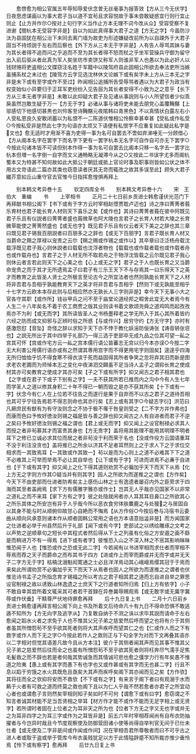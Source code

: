 <!-- { "loadSidebar": true } -->
　　愈啓愈为相公官属五年辱知辱爱伏念曽无丝毫事为报答效【方从三今无伏字】日夜思虑谋画以为事大君子当以道不宜茍且求容悦故于事未尝敢疑惑宜行则行宜止则止【止方并作尔○按对上句行字义当作止方本无理不词今改从众】受容受察不复进谢【閤杭本无受容字非是】自以为如此真得事大君子之道【方无之字】今虽防沙汰为县固犹在相公治下未同去离门墙为故吏为形迹嫌疑改前所为以自疎外于大君子固当不待烦説于左右而后察也【外下方从三本无于字非是】人有告人辱骂其妹与妻为其长者得不追而问之乎追而不至为其长者得不怒而杖之乎坐军营操兵守御为留守出入前后驱从者此真为军人矣坐坊市卖饼又称军人则谁非军人也愚以为此必奸人以钱财赂将吏盗相公文牒窃注名姓于军籍中以陵驾府县此固相公所欲去奉法吏所当嫉虽捕系杖之未过也【陵驾方云字见选沈林休文论嫉下或有矣字未上方从三本无之字非是未下或有至字或作不至过】昨闻相公追捕所告受辱骂者遇以为大君子为政当有权变始似小异要归于正耳军吏纷纷入见告屈为其长者安得不小致为之之意乎【长下方从三本无者字非是】未敢以此仰疑大君子及见诸从事説则与小人所望信者少似乖戾虽然岂敢生疑于万一【方无于字】必诸从事与诸将吏未能去朋党心盖覆黤黮【上邬感切下他感切甚黒也刘伶客至诗黤黮元夜隂韩曰青黑色】不以真情状白露左右小人受私恩良久安敢闭蓄以为私恨不一二陈道伏惟相公怜察幸甚幸甚【受私或作私受○今按私受非是然此七字为句语亦太烦又下语便有私恨字不应重复如此疑此私字是文也】愈无适时才用渐不喜为吏得一事为名可自罢去不啻如弃涕唾无一分顾借心【方从阁本名字在罢字下而名字下更有一罢字杭本无名字可自作自可亦无下罢字○今按此句诸本皆不可读但别本作得一事为名可自罢去比阁本只移一名字去一罢字比杭本但増一名字倒一自字而文义通畅略无凝滞今从之○又按此二书误字尤多而阁杭蜀本又为特甚不知何故如此大抵公于朝廷或抵上官论时事及职事则皆如公状之体不用古文竒语此二篇亦其类也窃意读者厌其无竒而辄改之故其多误至此】顾失大君子纎芥意如丘山重守官去官惟今日指挥愈惶惧再拜上












　　别本韩文考异巻十五
　　钦定四库全书
　　别本韩文考异巻十六
　　宋　王伯大　重编
　　书
　　上宰相书
　　正月二十七日前乡贡进士韩愈谨伏光范门下再拜献书相公阁下【书下或有于字方云时宰相赵憬贾耽卢迈也】诗之序曰菁菁者莪乐育材也君子能长育人材则天下喜乐之矣【或作也】其诗曰菁菁者莪在彼中阿既见君子乐且有仪説者曰菁菁者盛也莪微草也阿大陵也言君子之长育人材若大陵之长育微草能使之菁菁然盛也【或无也字】既见君子乐且有仪云者天下美之之辞也其三章曰既见君子锡我百朋説者曰百朋多之之辞也【或无下百朋字】言君子既长育人材又当爵命之赐之厚禄以宠贵之云尔【赐之赐或作锡之或作以】其卒章曰泛泛杨舟载沈载浮既见君子我心则休説者曰载载也沈浮者物也【载载也或作载者载也或作载者舟也或作载舟也】言君子之于人材无所不取若舟之于物浮沈皆载之云尔既见君子我心则休云者言若此则天下之心美之也【心上或无之字】君子之于人也既长育之又当爵命宠贵之而于其才无所遗焉孟子曰君子有三乐王天下不与存焉其一曰乐得天下之英才而教育之此皆圣人贤士之所极言至论古今之所宜法者也然则孰能长育天下之人材将非吾君与吾相乎孰能教育天下之英才将非吾君与吾相乎【然则下或无孰能至相乎十七字方云欧本本存此则与后相应然亦无孰长人三字则非是】幸今天下无事小大之官各守其职【或作所】钱谷甲兵之问不至于庙堂论道经邦之暇舍此宜无大者焉今有人生二十八年矣名不着于农工商贾之版其业则读书着文歌颂尧舜之道鸡鸣而起孜孜焉亦不为利【或无而字】其所读皆圣人之书杨墨释老之学无所入于其心其所着皆约六经之防而成文抑邪与正辨时俗之所惑【与或作兴】居穷守约【方无守字】亦时有感激怨怼【音坠】竒怪之辞以求知于天下亦不悖于教化妖滛防佞诪张【诪音辀张诳也】之説无所出于其中四举于礼部乃一得三选于吏部卒无成九品之位其可望一畆之宫其可怀【宫或作宅方云一畆之宫本儒行语公苗蕃志无宫以归今本亦误○今按二字无大利害公用儒行语亦或有之然谓其専用宫字而不得更用宅字则固矣】遑遑乎四海无所归恤恤乎饥不得食寒不得衣滨于死而益固得其所者争笑之忽将弃其旧而新是图求老农老圃而为师悼本志之变化中夜涕泗交頥虽不足当诗人孟子之谓抑长育之使成材其亦可矣教育之使成才其亦可矣【子之下或有所字】抑又闻古之君子相其君也【之字或在君子下或子下别有之字】一夫不获其所若已推而内之沟中今有人生七年而学圣人之道以修其身积二十年不得已一朝而毁之是亦不获其所矣【十下或有一字】伏念今有仁人在上位若不往告之而遂行是果于自弃而不以古之君子之道待吾相也其可乎宁往告焉若不得志则命也其亦行矣【志上或有其字○今疑志字衍】洪范曰凡厥庶民有猷有为有守汝则念之不协于极不罹于咎皇则受之【二不字方并作弗也】而康而色曰予攸好徳汝则锡之福是皆与善之辞也抑又闻古之人有自进者而君子不逆之矣曰予攸好徳汝则锡之福之谓也【君上或无而字】抑又闻上之设官制禄必求其人而授之者非茍慕其才而富贵其身也【方无贵字】盖将用其能理不能用其明理不明者耳下之修已立诚必求其位而居之者非茍没于利而荣于名也【没或作役方云国语重耳不没于利注没贪也】盖将推已之所余以济其不足者耳然则上之于求人下之于求位交相求而一其致焉耳【一其致或作其致一】茍以是而为心则上之道不必难其下下之道不必难其上可举而举焉不必让其自举也【让下或有于字】可进而进焉不必亷于自进也【于下或有其字】抑又闻上之化下得其道则劝赏不必徧加乎天下而天下从焉【化上方无之字则方作其○疑当并有则其字】因人之所欲为而遂推之之谓也【方作矣】今天下不由吏部而仕进者防希矣主上感伤山林之士有逸遗者屡召内外之臣旁求于四海而其至者盖阙焉【求下方有儒雅字雅亦或作士】岂其无人乎哉亦见国家不以非常之道礼之而不来耳【家下方有之字】彼之处隐就闲者亦人耳其耳目鼻口之所欲其心之所乐其体之所安岂有异于人乎哉今所以恶衣食穷体肤麋鹿之与处猨之与居固自以其身不能与时从顺俯仰故甘心自絶而不悔焉【从方作俗○今按后巻与冯宿书云委曲从顺向风承意则诸本作从顺者固韩公常用之语也方本语意拙澁非是】而方闻国家之仕进者必举于州县然后升于礼部【闻下或有今字】吏部试之以绣绘雕琢之文考之以声势之逆顺章句之短长中其程式者然后得从下士之列虽有化俗之方安邉之画不繇是而稍进万不有一得焉【进下或有者字】彼惟恐入山之不深入林之不宻其影响昧昧惟恐闻于人也【惟恐或作之恐或无此二字】今若闻有以书进宰相而求仕者而宰相不辱焉而荐之天子而爵命之而布其书于四方【进或作上而宰而爵或并无而字或并无天子二字方无于字】枯槁沈溺魁闳寛通之士必且洋洋焉动其心峨峨焉缨其冠于于焉而来矣此所谓劝赏不必徧加乎天下而天下从焉者也因人之所欲为而遂推之之谓者也伏惟览诗书孟子之所指念育才锡福之所以考古之君子相其君之道而忘自进自举之罪思设官制禄之故以诱致山林逸遗之士庶天下之行道者知所归焉【归上方有依字】小子不敢自幸其尝所着文辄采其可者若干首録在异巻冀辱赐观焉【或无敢字或无冀字冀辱或作伏垂】干黩尊严伏地待罪愈再拜
　　后十九日复上书
　　二月十六日前乡贡进士韩愈谨再拜言相公阁下向上书及所着文后待命凡十有九日不得命恐惧不敢逃遁不知所为【方无向字及逃字从】乃复敢自纳于不测之诛以求毕其説而请命于左右愈闻之蹈水火者之求免于人也不惟其父兄子弟之慈爱然后呼而望之也将有介于其侧者虽其所憎怨茍不至乎欲其死者则将大其声疾呼而望其仁之也【仁或作人而之下有救字或作人而下无之字○今按此若作人之救则正与下句全字为对而下文再叠其语亦以二字相对但觉其语差凡故今且从方本注】彼介于其侧者闻其声而见其事不惟其父兄子弟之慈爱然后往而全之也虽有所憎怨茍不至乎欲其死者则将枉奔尽气濡手足焦毛髪救之而不辞也若是者何哉其势诚急而其情诚可悲也愈之彊学力行有年矣愚不惟道之险夷【愚上或有其字而愚下有也字也又或作甚或有其字而无也甚二字】行且不息以蹈于穷饿之水火其既危且亟矣大其声而疾呼矣阁下其亦闻而见之矣【方作欤】其将往而全之欤抑将安而不救欤【不下或有之字】有来言于阁下者曰有观溺于水而爇于火者有可救之道而终莫之救也阁下且以为仁人乎哉不然若愈者亦君子之所宜动心者也或谓愈子言则然矣宰相则知子矣如时不可何【谓愈下或有曰字】愈窃谓之不知言者诚其材能不足当吾贤相之举耳【材方作才能不或作不能而无足字相上或无贤字】若所谓时者固在上位者之为耳非天之所为也【位者下方无之字又无也字或并无之为耳非四字之为耳三字或作为之耳皆非是】前五六年时宰相荐闻尚有自布衣防抽擢者与今岂异时哉且今节度观察使及防御营田诸小使等尚得自举判官无间于已仕未仕者【或无使及二字非是间或作闻或作间】况在宰相吾君所尊敬者而曰不可乎古之进人者或取于盗或举于管库今布衣虽贱犹足以方于此情隘辞蹙不知所裁亦惟少垂怜焉【怜下或有察字】愈再拜
　　后廿九日复上书
